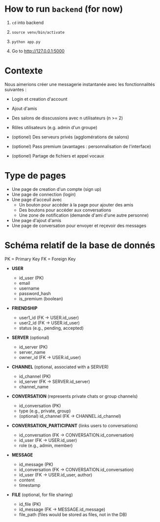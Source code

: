 # How to run `backend` (for now)


1. `cd` into backend

2. `source venv/bin/activate`

3. `python app.py`

4. Go to http://127.0.0.1:5000



# Contexte

Nous aimerions créer une messagerie instantanée avec les fonctionnalités suivantes :


- Login et creation d'account

- Ajout d'amis

- Des salons de disscussions avec n utilisateurs (n >= 2)

- Rôles utilisateurs (e.g. admin d'un groupe)


- (optionel) Des serveurs privés (agglomérations de salons)

- (optionel) Pass premium (avantages : personnalisation de l'interface)

- (optionel) Partage de fichiers et appel vocaux

# Type de pages

- Une page de creation d'un compte (sign up)
- Une page de connection (login)
- Une page d'acceuil avec 
   - Un bouton pour accéder à la page pour ajouter des amis
   - Des boutons pour accéder aux conversations
   - Une zone de notification (demande d'ami d'une autre personne)
- Une page d'ajout d'amis
- Une page de conversation pour envoyer et reçevoir des messages

# Schéma relatif de la base de donnés

PK = Primary Key
FK = Foreign Key

- **USER**  
  - id_user (PK)  
  - email  
  - username  
  - password_hash  
  - is_premium (boolean)

- **FRIENDSHIP**  
  - user1_id (FK → USER.id_user)  
  - user2_id (FK → USER.id_user)  
  - status (e.g., pending, accepted)

- **SERVER** (optional)  
  - id_server (PK)  
  - server_name  
  - owner_id (FK → USER.id_user)

- **CHANNEL** (optional, associated with a SERVER)  
  - id_channel (PK)  
  - id_server (FK → SERVER.id_server)  
  - channel_name

- **CONVERSATION** (represents private chats or group channels)  
  - id_conversation (PK)  
  - type (e.g., private, group)  
  - (optional) id_channel (FK → CHANNEL.id_channel)

- **CONVERSATION_PARTICIPANT** (links users to conversations)  
  - id_conversation (FK → CONVERSATION.id_conversation)  
  - id_user (FK → USER.id_user)  
  - role (e.g., admin, member)

- **MESSAGE**  
  - id_message (PK)  
  - id_conversation (FK → CONVERSATION.id_conversation)  
  - id_user (FK → USER.id_user, author)  
  - content  
  - timestamp

- **FILE** (optional, for file sharing)  
  - id_file (PK)  
  - id_message (FK → MESSAGE.id_message)  
  - file_path (files would be stored as files, not in the DB)

